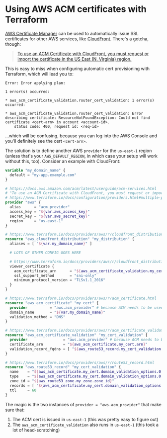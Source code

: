 # Using AWS ACM certificates with Terraform

[AWS Certificate Manager](https://aws.amazon.com/certificate-manager/) can be used to automatically issue SSL certificates for other AWS services, like [CloudFront](https://aws.amazon.com/cloudfront/). There's a gotcha, though:

> [To use an ACM Certificate with CloudFront, you must request or import the certificate in the US East (N. Virginia) region.](https://docs.aws.amazon.com/acm/latest/userguide/acm-services.html)

This is easy to miss when configuring automatic cert provisioning with Terraform, which will lead you to:

```
Error: Error applying plan:

1 error(s) occurred:

* aws_acm_certificate_validation.router_cert_validation: 1 error(s) occurred:

* aws_acm_certificate_validation.router_cert_validation: Error describing certificate: ResourceNotFoundException: Could not find certificate <cert-arn> in account <account-id>.
	status code: 400, request id: <req-id>
```

...which will be confusing, because you can log into the AWS Console and you'll definitely see the cert `<cert-arn>`.

The solution is to define another AWS `provider` for the `us-east-1` region (unless that's your `AWS_DEFAULT_REGION`, in which case your setup will work without this, too). Consider an example with CloudFront:

```tf
variable "my_domain_name" {
  default = "my-app.example.com"
}

# https://docs.aws.amazon.com/acm/latest/userguide/acm-services.html
# "To use an ACM Certificate with CloudFront, you must request or import the certificate in the US East (N. Virginia) region."
# https://www.terraform.io/docs/configuration/providers.html#multiple-provider-instances
provider "aws" {
  alias      = "acm_provider"
  access_key = "${var.aws_access_key}"
  secret_key = "${var.aws_secret_key}"
  region     = "us-east-1"
}

# https://www.terraform.io/docs/providers/aws/r/cloudfront_distribution.html
resource "aws_cloudfront_distribution" "my_distribution" {
  aliases = [ "${var.my_domain_name}" ]

  # LOTS OF OTHER CONFIG GOES HERE

  # https://www.terraform.io/docs/providers/aws/r/cloudfront_distribution.html#viewer-certificate-arguments
  viewer_certificate {
    acm_certificate_arn      = "${aws_acm_certificate_validation.my_cert_validation.certificate_arn}"
    ssl_support_method       = "sni-only"
    minimum_protocol_version = "TLSv1.1_2016"
  }
}

# https://www.terraform.io/docs/providers/aws/r/acm_certificate.html
resource "aws_acm_certificate" "my_cert" {
  provider          = "aws.acm_provider" # because ACM needs to be used in the "us-east-1" region
  domain_name       = "${var.my_domain_name}"
  validation_method = "DNS"
}

# https://www.terraform.io/docs/providers/aws/r/acm_certificate_validation.html
resource "aws_acm_certificate_validation" "my_cert_validation" {
  provider                = "aws.acm_provider" # because ACM needs to be used in the "us-east-1" region
  certificate_arn         = "${aws_acm_certificate.my_cert.arn}"
  validation_record_fqdns = [ "${aws_route53_record.my_cert_validation.fqdn}" ]
}

# https://www.terraform.io/docs/providers/aws/r/route53_record.html
resource "aws_route53_record" "my_cert_validation" {
  name    = "${aws_acm_certificate.my_cert.domain_validation_options.0.resource_record_name}"
  type    = "${aws_acm_certificate.my_cert.domain_validation_options.0.resource_record_type}"
  zone_id = "${aws_route53_zone.my_zone.zone_id}"
  records = [ "${aws_acm_certificate.my_cert.domain_validation_options.0.resource_record_value}" ]
  ttl     = 60
}
```

The magic is the two instances of `provider = "aws.acm_provider"` that make sure that:

1. The ACM cert is issued in `us-east-1` (this was pretty easy to figure out)
1. The `aws_acm_certificate_validation` also runs in `us-east-1` (this took a lot of head-scratching)
